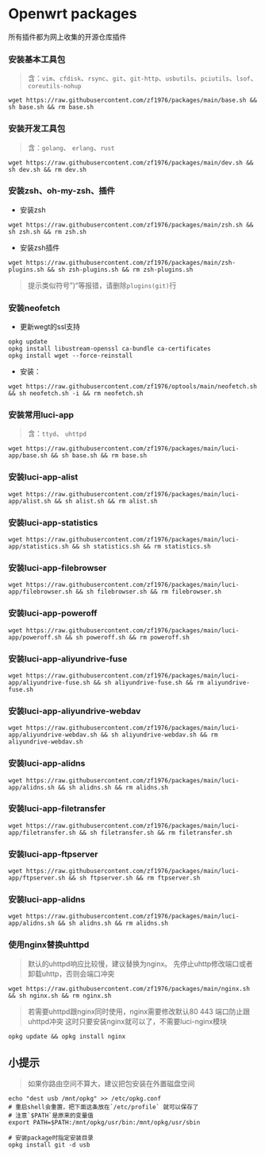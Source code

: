 # Openwrt packages
所有插件都为网上收集的开源仓库插件

### 安装基本工具包
> 含：`vim`、`cfdisk`、`rsync`、`git`、`git-http`、`usbutils`、`pciutils`、`lsof`、`coreutils-nohup`
```shell
wget https://raw.githubusercontent.com/zf1976/packages/main/base.sh && sh base.sh && rm base.sh
```

### 安装开发工具包
> 含：`golang`、 `erlang`、`rust`

```shell
wget https://raw.githubusercontent.com/zf1976/packages/main/dev.sh && sh dev.sh && rm dev.sh
```

### 安装zsh、oh-my-zsh、插件
- 安装zsh
```shell
wget https://raw.githubusercontent.com/zf1976/packages/main/zsh.sh && sh zsh.sh && rm zsh.sh
```
- 安装zsh插件
```shell
wget https://raw.githubusercontent.com/zf1976/packages/main/zsh-plugins.sh && sh zsh-plugins.sh && rm zsh-plugins.sh
```

> 提示类似符号”)“等报错，请删除`plugins(git)`行 

  
### 安装neofetch  
- 更新wegt的ssl支持
``` 
opkg update
opkg install libustream-openssl ca-bundle ca-certificates
opkg install wget --force-reinstall
```
  
- 安装：
```shell
wget https://raw.githubusercontent.com/zf1976/optools/main/neofetch.sh && sh neofetch.sh -i && rm neofetch.sh
```

### 安装常用luci-app
> 含：`ttyd`、 `uhttpd`
```shell
wget https://raw.githubusercontent.com/zf1976/packages/main/luci-app/base.sh && sh base.sh && rm base.sh
```

### 安装luci-app-alist
```shell
wget https://raw.githubusercontent.com/zf1976/packages/main/luci-app/alist.sh && sh alist.sh && rm alist.sh
```

### 安装luci-app-statistics
```shell
wget https://raw.githubusercontent.com/zf1976/packages/main/luci-app/statistics.sh && sh statistics.sh && rm statistics.sh
```

### 安装luci-app-filebrowser
```shell
wget https://raw.githubusercontent.com/zf1976/packages/main/luci-app/filebrowser.sh && sh filebrowser.sh && rm filebrowser.sh
```

### 安装luci-app-poweroff
```shell
wget https://raw.githubusercontent.com/zf1976/packages/main/luci-app/poweroff.sh && sh poweroff.sh && rm poweroff.sh
```

### 安装luci-app-aliyundrive-fuse
```shell
wget https://raw.githubusercontent.com/zf1976/packages/main/luci-app/aliyundrive-fuse.sh && sh aliyundrive-fuse.sh && rm aliyundrive-fuse.sh
```

### 安装luci-app-aliyundrive-webdav
```shell
wget https://raw.githubusercontent.com/zf1976/packages/main/luci-app/aliyundrive-webdav.sh && sh aliyundrive-webdav.sh && rm aliyundrive-webdav.sh
```

### 安装luci-app-alidns
```shell
wget https://raw.githubusercontent.com/zf1976/packages/main/luci-app/alidns.sh && sh alidns.sh && rm alidns.sh
```

### 安装luci-app-filetransfer

```shell
wget https://raw.githubusercontent.com/zf1976/packages/main/luci-app/filetransfer.sh && sh filetransfer.sh && rm filetransfer.sh
```

### 安装luci-app-ftpserver

```shell
wget https://raw.githubusercontent.com/zf1976/packages/main/luci-app/ftpserver.sh && sh ftpserver.sh && rm ftpserver.sh
```

### 安装luci-app-alidns

```shell
wget https://raw.githubusercontent.com/zf1976/packages/main/luci-app/alidns.sh && sh alidns.sh && rm alidns.sh
```

### 使用nginx替换uhttpd
> 默认的uhttpd响应比较慢，建议替换为nginx。
> 先停止uhttp修改端口或者卸载uhttp，否则会端口冲突
```shell
wget https://raw.githubusercontent.com/zf1976/packages/main/nginx.sh && sh nginx.sh && rm nginx.sh
```
> 若需要uhttpd跟nginx同时使用，nginx需要修改默认80 443 端口防止跟uhttpd冲突
> 这时只要安装nginx就可以了，不需要luci-nginx模块
```shell
opkg update && opkg install nginx
``` 

## 小提示
> 如果你路由空间不算大，建议把包安装在外置磁盘空间
```shell
echo "dest usb /mnt/opkg" >> /etc/opkg.conf
# 重启shell会重置，把下面这条放在`/etc/profile` 就可以保存了
# 注意`$PATH`是原来的变量值
export PATH=$PATH:/mnt/opkg/usr/bin:/mnt/opkg/usr/sbin

# 安装package时指定安装目录
opkg install git -d usb
```
